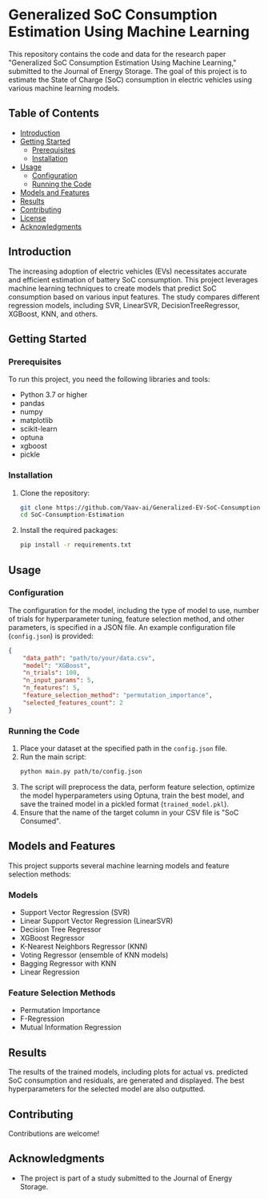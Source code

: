 # Generalized SoC Consumption Estimation Using Machine Learning

This repository contains the code and data for the research paper "Generalized SoC Consumption Estimation Using Machine Learning," submitted to the Journal of Energy Storage. The goal of this project is to estimate the State of Charge (SoC) consumption in electric vehicles using various machine learning models.

## Table of Contents
- [Introduction](#introduction)
- [Getting Started](#getting-started)
  - [Prerequisites](#prerequisites)
  - [Installation](#installation)
- [Usage](#usage)
  - [Configuration](#configuration)
  - [Running the Code](#running-the-code)
- [Models and Features](#models-and-features)
- [Results](#results)
- [Contributing](#contributing)
- [License](#license)
- [Acknowledgments](#acknowledgments)

## Introduction

The increasing adoption of electric vehicles (EVs) necessitates accurate and efficient estimation of battery SoC consumption. This project leverages machine learning techniques to create models that predict SoC consumption based on various input features. The study compares different regression models, including SVR, LinearSVR, DecisionTreeRegressor, XGBoost, KNN, and others.

## Getting Started

### Prerequisites

To run this project, you need the following libraries and tools:
- Python 3.7 or higher
- pandas
- numpy
- matplotlib
- scikit-learn
- optuna
- xgboost
- pickle

### Installation

1. Clone the repository:
    ```sh
    git clone https://github.com/Vaav-ai/Generalized-EV-SoC-Consumption-Estimation-using-Machine-Learning.git
    cd SoC-Consumption-Estimation
    ```

2. Install the required packages:
    ```sh
    pip install -r requirements.txt
    ```

## Usage

### Configuration

The configuration for the model, including the type of model to use, number of trials for hyperparameter tuning, feature selection method, and other parameters, is specified in a JSON file. An example configuration file (`config.json`) is provided:

```json
{
    "data_path": "path/to/your/data.csv",
    "model": "XGBoost",
    "n_trials": 100,
    "n_input_params": 5,
    "n_features": 5,
    "feature_selection_method": "permutation_importance",
    "selected_features_count": 2
}
```

### Running the Code

1. Place your dataset at the specified path in the `config.json` file.
2. Run the main script:
    ```sh
    python main.py path/to/config.json
    ```
3. The script will preprocess the data, perform feature selection, optimize the model hyperparameters using Optuna, train the best model, and save the trained model in a pickled format (`trained_model.pkl`).
4. Ensure that the name of the target column in your CSV file is "SoC Consumed".

## Models and Features

This project supports several machine learning models and feature selection methods:

### Models
- Support Vector Regression (SVR)
- Linear Support Vector Regression (LinearSVR)
- Decision Tree Regressor
- XGBoost Regressor
- K-Nearest Neighbors Regressor (KNN)
- Voting Regressor (ensemble of KNN models)
- Bagging Regressor with KNN
- Linear Regression

### Feature Selection Methods
- Permutation Importance
- F-Regression
- Mutual Information Regression

## Results

The results of the trained models, including plots for actual vs. predicted SoC consumption and residuals, are generated and displayed. The best hyperparameters for the selected model are also outputted.

## Contributing

Contributions are welcome! 

## Acknowledgments

- The project is part of a study submitted to the Journal of Energy Storage.
